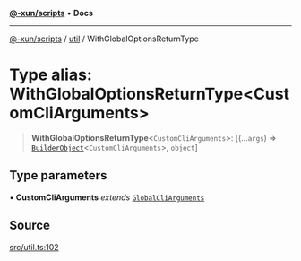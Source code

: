 [**@-xun/scripts**](../../README.md) • **Docs**

***

[@-xun/scripts](../../README.md) / [util](../README.md) / WithGlobalOptionsReturnType

# Type alias: WithGlobalOptionsReturnType\<CustomCliArguments\>

> **WithGlobalOptionsReturnType**\<`CustomCliArguments`\>: [(...`args`) => [`BuilderObject`](BuilderObject.md)\<`CustomCliArguments`\>, `object`]

## Type parameters

• **CustomCliArguments** *extends* [`GlobalCliArguments`](GlobalCliArguments.md)

## Source

[src/util.ts:102](https://github.com/Xunnamius/xscripts/blob/5489de7bb7a868e6076ae9406ce323b1b3f709f2/src/util.ts#L102)
